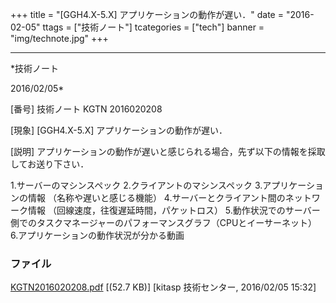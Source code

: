 ﻿+++
title = "[GGH4.X-5.X] アプリケーションの動作が遅い．"
date = "2016-02-05"
ttags = ["技術ノート"]
tcategories = ["tech"]
banner = "img/technote.jpg"
+++

-----------------------------------------------------------------------------------------------------------------------------

*技術ノート

2016/02/05*


[番号]
技術ノート KGTN 2016020208

[現象]
[GGH4.X-5.X] アプリケーションの動作が遅い．

[説明]
アプリケーションの動作が遅いと感じられる場合，先ず以下の情報を採取してお送り下さい．

1.サーバーのマシンスペック
2.クライアントのマシンスペック
3.アプリケーションの情報 （名称や遅いと感じる機能）
4.サーバーとクライアント間のネットワーク情報
（回線速度，往復遅延時間，パケットロス）
5.動作状況でのサーバー側でのタスクマネージャーのパフォーマンスグラフ（CPUとイーサーネット）
6.アプリケーションの動作状況が分かる動画


### ファイル

 
 


[KGTN2016020208.pdf](http://techreport.kitasp.net/attachments/download/2471/KGTN2016020208.pdf)
 [(52.7 KB)] [kitasp 技術センター, 2016/02/05
15:32]


 


 

